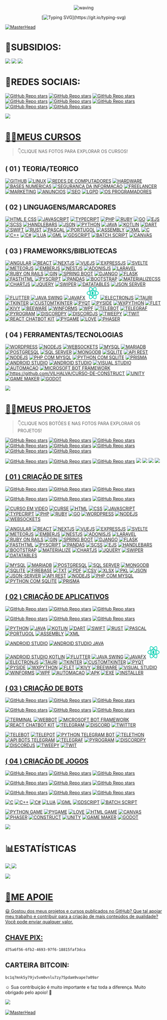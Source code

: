 <div align="center" >
 
![waving](https://capsule-render.vercel.app/api?type=waving&height=90&color=gradient)
 
[![Typing SVG](https://readme-typing-svg.herokuapp.com?font=Mouse+Memoirs&size=65&pause=500&color=0711FF&vCenter=true&width=600&height=70&lines=👋OLÁ+DEV!;😎EU+SOU+O+VILHALVA!;💻UM+BOM+PROGRAMADOR...;🌝FULL+STACK!)](https://git.io/typing-svg)
</div>

[![MasterHead](./MIDIAS/MIDIA_1.gif)](https://github.com/VILHALVA?tab=repositories&q=+topic:CURSO)

# 👶SUBSIDIOS:
<a href="https://vilhalva.github.io/STYLER/index.html"><img src="https://img.shields.io/badge/SITE%20STYLER-0000FF?style=for-the-badge&logo=google&logoColor=white"></a>
<a href="https://vilhalva.github.io/STYLER/03_HOME/FREELANCER/index.html"><img src="https://img.shields.io/badge/SOU%20FREELANCER-FF0000?style=for-the-badge&logo=google&logoColor=white"></a>
<a href="./SUBSIDIOS.md"><img src="https://img.shields.io/badge/MAIS%20SUBSIDIOS-800080?style=for-the-badge&logo=github&logoColor=white"></a>

# 🌚REDES SOCIAIS:
[![GitHub Repo stars](https://img.shields.io/badge/CANAL-TELEGRAM-03A9F4?logo=telegram)](https://t.me/VILHALVA100_OFICIAL) 
[![GitHub Repo stars](https://img.shields.io/badge/CANAL-WHATSAPP-03A9F4?logo=whatsapp)](https://whatsapp.com/channel/0029Vb5cdPqDp2QGG4EQxP1P)
[![GitHub Repo stars](https://img.shields.io/badge/PERFIL-GITHUB-03A9F4?logo=github)](https://github.com/VILHALVA)
[![GitHub Repo stars](https://img.shields.io/badge/PERFIL-FACEBOOK-03A9F4?logo=facebook)](https://facebook.com/VILHALVA100)
[![GitHub Repo stars](https://img.shields.io/badge/PERFIL-INSTAGRAM-03A9F4?logo=instagram)](https://www.instagram.com/vilhalva100)
[![GitHub Repo stars](https://img.shields.io/badge/PERFIL-LINKEDIN-03A9F4?logo=linkedin)](http://www.linkedin.com/in/vilhalva)
[![GitHub Repo stars](https://img.shields.io/badge/PERFIL-PATREON-03A9F4?logo=patreon)](https://www.patreon.com/c/VILHALVA)
[![GitHub Repo stars](https://img.shields.io/badge/CANAL-YOUTUBE-03A9F4?logo=youtube)](https://www.youtube.com/channel/UCmSPU_gp3NA7a8pb5Iwy3lQ)

![](https://i.imgur.com/waxVImv.png)

# [👨‍💻MEUS CURSOS](https://github.com/VILHALVA?tab=repositories&q=+topic:CURSO)
> 👇CLIQUE NAS FOTOS PARA EXPLORAR OS CURSOS!

## ( 01 ) TEORIA/TEORICO
<a href="https://github.com/VILHALVA/CURSO-DE-GIT-E-GITHUB"><img src="FOTOS/GITHUB.png" alt="GITHUB" width="40" height="40"/></a>
<a href="https://github.com/VILHALVA/CURSO-DE-LINUX"><img src="FOTOS/LINUX.png" alt="LINUX" width="40" height="40"/></a>
<a href="https://github.com/VILHALVA/CURSO-DE-REDES-DE-COMPUTADORES"><img src="FOTOS/REDES_DE_COMPUTADORES.png" alt="REDES DE COMPUTADORES" width="40" height="40"/></a>
<a href="https://github.com/VILHALVA/CURSO-DE-HARDWARE"><img src="FOTOS/HARDWARE.png" alt="HARDWARE" width="40" height="40"/></a>
<a href="https://github.com/VILHALVA/CURSO-DE-BASES-NUMERICAS"><img src="FOTOS/BASES_BINARIAS.png" alt="BASES NUMERICAS" width="40" height="40"/></a>
<a href="https://github.com/VILHALVA/CURSO-DE-SEGURANCA-DA-INFORMACAO"><img src="FOTOS/SEGURANCA_DA_INFORMACAO.png" alt="SEGURANÇA DA INFORMAÇÃO" width="40" height="40"/></a>
<a href="https://github.com/VILHALVA/CURSO-DE-FREELANCER"><img src="FOTOS/FREELANCER.png" alt="FREELANCER" width="40" height="40"/></a>
<a href="https://github.com/VILHALVA/CURSO-DE-MARKETING"><img src="FOTOS/MARKETING.png" alt="MARKETING" width="40" height="40"/></a>
<a href="https://github.com/VILHALVA/CURSO-DE-ANUNCIOS"><img src="FOTOS/ANUNCIOS.png" alt="ANUNCIOS" width="40" height="40"/></a>
<a href="https://github.com/VILHALVA/CURSO-DE-SEO"><img src="FOTOS/SEO.png" alt="SEO" width="40" height="40"/></a>
<a href="https://github.com/VILHALVA/CURSO-DE-LGPD"><img src="FOTOS/LGPD.png" alt="LGPD" width="40" height="40"/></a>
<a href="https://github.com/VILHALVA/OS-PROGRAMADORES"><img src="FOTOS/OS_PROGRAMADORES.png" alt="OS PROGRAMADORES" width="40" height="40"/></a>

## ( 02 ) LINGUAGENS/MARCADORES
<a href="https://github.com/VILHALVA/CURSO-DE-HTML-E-CSS"><img src="FOTOS/HTML.ico" alt="HTML E CSS" width="40" height="40"/></a> 
<a href="https://github.com/VILHALVA/CURSO-DE-JAVASCRIPT"><img src="FOTOS/JAVASCRIPT.png" alt="JAVASCRIPT" width="40" height="40"/></a>
<a href="https://github.com/VILHALVA/CURSO-DE-TYPESCRIPT"><img src="FOTOS/TYPESCRIPT.png" alt="TYPECRIPT" width="40" height="40"/></a>
<a href="https://github.com/VILHALVA/CURSO-DE-PHP"><img src="FOTOS/PHP.png" alt="PHP" width="50" height="50"/></a> 
<a href="https://github.com/VILHALVA/CURSO-DE-RUBY"><img src="FOTOS/RUBY.jpg" alt="RUBY" width="40" height="40"/></a>
<a href="https://github.com/VILHALVA/CURSO-DE-GOLANG"><img src="FOTOS/GO.png" alt="GO" width="40" height="40"/></a>
<a href="https://github.com/VILHALVA/CURSO-DE-EJS"><img src="FOTOS/EJS.png" alt="EJS" width="40" height="40"/></a>
<a href="https://github.com/VILHALVA/CURSO-DE-SCSS"><img src="FOTOS/SCSS.png" alt="SCSS" width="40" height="40"/></a> 
<a href="https://github.com/VILHALVA/CURSO-DE-HANDLEBARS"><img src="FOTOS/HANDLEBARS.png" alt="HANDLEBARS" width="40" height="40"/></a>
<a href="https://github.com/VILHALVA/CURSO-DE-JSON"><img src="FOTOS/JSON.png" alt="JSON" width="40" height="40"/></a>
<a href="https://github.com/VILHALVA/CURSO-DE-PYTHON"><img src="FOTOS/PYTHON.png" alt="PYTHON" width="40" height="40"/></a>
<a href="https://github.com/VILHALVA/CURSO-DE-JAVA"><img src="FOTOS/JAVA.png" alt="JAVA" width="40" height="40"/></a> 
<a href="https://github.com/VILHALVA/CURSO-DE-KOTLIN"><img src="FOTOS/KOTLIN.png" alt="KOTLIN" width="40" height="40"/></a>
<a href="https://github.com/VILHALVA/CURSO-DE-DART"><img src="FOTOS/DART.png" alt="DART" width="40" height="40"/></a>
<a href="https://github.com/VILHALVA/CURSO-DE-SWIFT"><img src="FOTOS/SWIFT.png" alt="SWIFT" width="40" height="40"/></a>
<a href="https://github.com/VILHALVA/CURSO-DE-RUST"><img src="FOTOS/RUST.png" alt="RUST" width="40" height="40"/></a>
<a href="https://github.com/VILHALVA/CURSO-DE-PASCAL"><img src="FOTOS/PASCAL.png" alt="PASCAL" width="40" height="40"/></a>
<a href="https://github.com/VILHALVA/CURSO-DE-PORTUGOL"><img src="FOTOS/PORTUGOL.png" alt="PORTUGOL" width="40" height="40"/></a>
<a href="https://github.com/VILHALVA/CURSO-DE-ASSEMBLY"><img src="FOTOS/ASSEMBLY.png" alt="ASSEMBLY" width="40" height="40"/></a>
<a href="https://github.com/VILHALVA/CURSO-DE-XML"><img src="FOTOS/XML.png" alt="XML" width="40" height="40"/></a> 
<a href="https://github.com/VILHALVA/CURSO-DE-C"><img src="FOTOS/C.png" alt="C" width="40" height="40"/></a>
<a href="https://github.com/VILHALVA/CURSO-DE-C-PLUS-PLUS"><img src="FOTOS/C_PLUS_PLUS.png" alt="C++" width="40" height="40"/></a>
<a href="https://github.com/VILHALVA/CURSO-DE-C-SHARP"><img src="FOTOS/C_SHARP.png" alt="C#" width="40" height="40"/></a>
<a href="https://github.com/VILHALVA/CURSO-DE-LUA"><img src="FOTOS/LUA.png" alt="LUA" width="40" height="40"/></a>
<a href="https://github.com/VILHALVA/CURSO-DE-GML"><img src="FOTOS/GML.png" alt="GML" width="40" height="40"/></a>
<a href="https://github.com/VILHALVA/CURSO-DE-GDSCRIPT"><img src="FOTOS/GDSCRIPT.png" alt="GDSCRIPT" width="40" height="40"/></a>
<a href="https://github.com/VILHALVA/CURSO-DE-BATCH-SCRIPT"><img src="FOTOS/BATCH_SCRIPT.png" alt="BATCH SCRIPT" width="40" height="40"/></a>
<a href="https://github.com/VILHALVA/CURSO-DE-CANVAS"><img src="FOTOS/CANVAS.png" alt="CANVAS" width="38" height="38"/></a>

## ( 03 ) FRAMEWORKS/BIBLIOTECAS
<a href="https://github.com/VILHALVA/CURSO-DE-ANGULAR"><img src="FOTOS/ANGULAR.png" alt="ANGULAR" width="40" height="40"/></a>
<a href="https://github.com/VILHALVA/CURSO-DE-REACT"><img src="FOTOS/REACT.png" alt="REACT" width="40" height="40"/></a>
<a href="https://github.com/VILHALVA/CURSO-DE-NEXTJS"><img src="FOTOS/NEXTJS.png" alt="NEXTJS" width="40" height="40"/></a>
<a href="https://github.com/VILHALVA/CURSO-DE-VUEJS"><img src="FOTOS/VUEJS.png" alt="VUEJS" width="40" height="40"/></a>
<a href="https://github.com/VILHALVA/CURSO-DE-EXPRESSJS"><img src="FOTOS/EXPRESSJS.png" alt="EXPRESSJS" width="40" height="40"/></a>
<a href="https://github.com/VILHALVA/CURSO-DE-SVELTE"><img src="FOTOS/SVELTE.png" alt="SVELTE" width="40" height="40"/></a>
<a href="https://github.com/VILHALVA/CURSO-DE-METEORJS"><img src="FOTOS/METEORJS.png" alt="METEORJS" width="40" height="40"/></a>
<a href="https://github.com/VILHALVA/CURSO-DE-EMBERJS"><img src="FOTOS/EMBERJS.png" alt="EMBERJS" width="40" height="40"/></a>
<a href="https://github.com/VILHALVA/CURSO-DE-NESTJS"><img src="FOTOS/NESTJS.png" alt="NESTJS" width="40" height="40"/></a>
<a href="https://github.com/VILHALVA/CURSO-DE-ADONISJS"><img src="FOTOS/ADONISJS.png" alt="ADONISJS" width="40" height="40"/></a>
<a href="https://github.com/VILHALVA/CURSO-DE-LARAVEL"><img src="FOTOS/LARAVEL.png" alt="LARAVEL" width="40" height="40"/></a>
<a href="https://github.com/VILHALVA/CURSO-DE-RUBY-ON-RAILS"><img src="FOTOS/RUBY_ON_RAILS.png" alt="RUBY ON RAILS" width="40" height="40"/></a>
<a href="https://github.com/VILHALVA/CURSO-DE-GIN"><img src="FOTOS/GIN.png" alt="GIN" width="40" height="40"/></a>
<a href="https://github.com/VILHALVA/CURSO-DE-SPRING-BOOT"><img src="FOTOS/SPRING_BOOT.png" alt="SPRING BOOT" width="40" height="40"/></a>
<a href="https://github.com/VILHALVA/CURSO-DE-DJANGO"><img src="FOTOS/DJANGO.png" alt="DJANGO" width="40" height="40"/></a>
<a href="https://github.com/VILHALVA/CURSO-DE-FLASK"><img src="FOTOS/FLASK.png" alt="FLASK" width="40" height="40"/></a>
<a href="https://github.com/VILHALVA/CURSO-DE-FASTHTML"><img src="FOTOS/FASTHTML.png" alt="FASTHTML" width="40" height="40"/></a>
<a href="https://github.com/VILHALVA/CURSO-DE-PYSCRIPT"><img src="FOTOS/PYSCRIPT.png" alt="PYSCRIPT" width="40" height="40"/></a>
<a href="https://github.com/VILHALVA/CURSO-DE-PANDAS"><img src="FOTOS/PANDAS.png" alt="PANDAS" width="40" height="40"/></a>
<a href="https://github.com/VILHALVA/CURSO-DE-BOOTSTRAP"><img src="FOTOS/BOOTSTRAP.png" alt="BOOTSTRAP" width="40" height="40"/></a>
<a href="https://github.com/VILHALVA/CURSO-DE-MATERIALIZECSS"><img src="FOTOS/MATERIALIZECSS.png" alt="MATERIALIZECSS" width="40" height="40"/></a>
<a href="https://github.com/VILHALVA/CURSO-DE-CHARTJS"><img src="FOTOS/CHARTJS.png" alt="CHARTJS" width="40" height="40"/></a>
<a href="https://github.com/VILHALVA/CURSO-DE-JQUERY"><img src="FOTOS/JQUERY.png" alt="JQUERY" width="40" height="40"/></a>
<a href="https://github.com/VILHALVA/CURSO-DE-SWIPER"><img src="FOTOS/SWIPER.png" alt="SWIPER" width="40" height="40"/></a>
<a href="https://github.com/VILHALVA/CURSO-DE-DATATABLES"><img src="FOTOS/DATATABLES.png" alt="DATATABLES" width="40" height="40"/></a>
<a href="https://github.com/VILHALVA/CURSO-DE-JSON-SERVER"><img src="FOTOS/JSON_SERVER.png" alt="JSON SERVER" width="40" height="40"/></a>
<a href="https://github.com/VILHALVA/CURSO-DE-FLUTTER"><img src="FOTOS/FLUTTER.png" alt="FLUTTER" width="40" height="40"/></a>
<a href="https://github.com/VILHALVA/CURSO-DE-JAVA-SWING"><img src="FOTOS/JAVA_SWING.png" alt="JAVA SWING" width="40" height="40"/></a>
<a href="https://github.com/VILHALVA/CURSO-DE-JAVAFX"><img src="FOTOS/JAVAFX.png" alt="JAVAFX" width="40" height="40"/></a>
<a href="https://github.com/VILHALVA/CURSO-DE-REACT-NATIVE"><img src="FOTOS/REACT_NATIVE.png" alt="REACT NATIVE" width="40" height="40"/></a>
<a href="https://github.com/VILHALVA/CURSO-DE-ELECTRONJS"><img src="FOTOS/ELECTRONJS.png" alt="ELECTRONJS" width="40" height="40"/></a>
<a href="https://github.com/VILHALVA/CURSO-DE-TAURI"><img src="FOTOS/TAURI.png" alt="TAURI" width="40" height="40"/></a>
<a href="https://github.com/VILHALVA/CURSO-DE-TKINTER"><img src="FOTOS/TKINTER.png" alt="TKINTER" width="40" height="40"/></a>
<a href="https://github.com/VILHALVA/CURSO-DE-CUSTOMTKINTER"><img src="FOTOS/CUSTOMTKINTER.png" alt="CUSTOMTKINTER" width="40" height="40"/></a>
<a href="https://github.com/VILHALVA/CURSO-DE-PYQT"><img src="FOTOS/PYQT.png" alt="PYQT" width="40" height="40"/></a>
<a href="https://github.com/VILHALVA/CURSO-DE-PYSIDE"><img src="FOTOS/PYSIDE.png" alt="PYSIDE" width="40" height="38"/></a>
<a href="https://github.com/VILHALVA/CURSO-DE-WXPYTHON"><img src="FOTOS/WXPYTHON.png" alt="WXPYTHON" width="40" height="40"/></a>
<a href="https://github.com/VILHALVA/CURSO-DE-FLET"><img src="FOTOS/FLET.png" alt="FLET" width="40" height="40"/></a>
<a href="https://github.com/VILHALVA/CURSO-DE-KIVY"><img src="FOTOS/KIVY.png" alt="KIVY" width="40" height="40"/></a>
<a href="https://github.com/VILHALVA/CURSO-DE-BEEWARE"><img src="FOTOS/BEEWARE.png" alt="BEEWARE" width="40" height="40"/></a>
<a href="https://github.com/VILHALVA/CURSO-DE-WINFORMS"><img src="FOTOS/WINFORMS.png" alt="WINFORMS" width="40" height="40"/></a>
<a href="https://github.com/VILHALVA/CURSO-DE-WPF"><img src="FOTOS/WPF.png" alt="WPF" width="40" height="40"/></a>
<a href="https://github.com/VILHALVA/CURSO-DE-TELEBOT"><img src="FOTOS/TELEBOT.png" alt="TELEBOT" width="40" height="40"/></a>
<a href="https://github.com/VILHALVA/CURSO-DE-TELEGRAF"><img src="FOTOS/TELEGRAF.png" alt="TELEGRAF" width="40" height="40"/></a>
<a href="https://github.com/VILHALVA/CURSO-DE-PYROGRAM"><img src="FOTOS/PYROGRAM.png" alt="PYROGRAM" width="40" height="40"/></a>
<a href="https://github.com/VILHALVA/CURSO-DE-DISCORDPY"><img src="FOTOS/DISCORDPY.png" alt="DISCORDPY" width="40" height="40"/></a>
<a href="https://github.com/VILHALVA/CURSO-DE-DISCORDJS"><img src="FOTOS/DISCORDJS.png" alt="DISCORDJS" width="40" height="40"/></a>
<a href="https://github.com/VILHALVA/CURSO-DE-TWEEPY"><img src="FOTOS/TWEEPY.png" alt="TWEEPY" width="40" height="40"/></a>
<a href="https://github.com/VILHALVA/CURSO-DE-TWIT"><img src="FOTOS/TWIT.png" alt="TWIT" width="40" height="40"/></a>
<a href="https://github.com/VILHALVA/CURSO-DE-REACT-CHATBOT-KIT"><img src="FOTOS/REACT_CHATBOT_KIT.png" alt="REACT CHATBOT KIT" width="40" height="40"/></a>
<a href="https://github.com/VILHALVA/CURSO-DE-PYGAME"><img src="FOTOS/PYGAME.png" alt="PYGAME" width="40" height="40"/></a>
<a href="https://github.com/VILHALVA/CURSO-DE-LOVE"><img src="FOTOS/LOVE.png" alt="LOVE" width="40" height="40"/></a>
<a href="https://github.com/VILHALVA/CURSO-DE-PHASER"><img src="FOTOS/PHASER.png" alt="PHASER" width="40" height="40"/></a>

## ( 04 ) FERRAMENTAS/TECNOLOGIAS
<a href="https://github.com/VILHALVA/CURSO-DE-WORDPRESS"><img src="FOTOS/WORDPRESS.png" alt="WORDPRESS" width="40" height="40"/></a>
<a href="https://github.com/VILHALVA/CURSO-DE-NODEJS"><img src="FOTOS/NODEJS.png" alt="NODEJS" width="40" height="40"/></a>
<a href="https://github.com/VILHALVA/CURSO-DE-WEBSOCKETS"><img src="FOTOS/WEBSOCKETS.png" alt="WEBSOCKETS" width="40" height="40"/></a>
<a href="https://github.com/VILHALVA/CURSO-DE-MYSQL"><img src="FOTOS/MYSQL.png" alt="MYSQL" width="40" height="40"/></a> 
<a href="https://github.com/VILHALVA/CURSO-DE-MARIADB"><img src="FOTOS/MARIADB.png" alt="MARIADB" width="40" height="40"/></a>
<a href="https://github.com/VILHALVA/CURSO-DE-POSTGRESQL"><img src="FOTOS/POSTGRESQL.png" alt="POSTGRESQL" width="40" height="40"/></a>
<a href="https://github.com/VILHALVA/CURSO-DE-SQL-SERVER"><img src="FOTOS/SQL_SERVER.png" alt="SQL SERVER" width="40" height="40"/></a>
<a href="https://github.com/VILHALVA/CURSO-DE-MONGODB"><img src="FOTOS/MONGODB.png" alt="MONGODB" width="40" height="40"/></a>
<a href="https://github.com/VILHALVA/CURSO-DE-SQLITE"><img src="FOTOS/SQLITE.png" alt="SQLITE" width="40" height="40"/></a>
<a href="https://github.com/VILHALVA/CURSO-DE-API-REST"><img src="FOTOS/API_REST.png" alt="API REST" width="40" height="40"/></a>
<a href="https://github.com/VILHALVA/CURSO-DE-NODEJS-COM-MYSQL"><img src="FOTOS/NODEJS_COM_MYSQL.png" alt="NODEJS" width="40" height="40"/></a>
<a href="https://github.com/VILHALVA/CURSO-DE-PHP-COM-MYSQL"><img src="FOTOS/PHP_COM_MYSQL.png" alt="PHP COM MYSQL" width="50" height="50"/></a> 
<a href="https://github.com/VILHALVA/CURSO-DE-PYTHON-COM-SQLITE"><img src="FOTOS/PYTHON_COM_SQLITE.png" alt="PYTHON COM SQLITE" width="40" height="40"/></a>
<a href="https://github.com/VILHALVA/CURSO-DE-PRISMA"><img src="FOTOS/PRISMA.png" alt="PRISMA" width="40" height="40"/></a>
<a href="https://github.com/VILHALVA/CURSO-DE-ANDROID-STUDIO-EM-JAVA"><img src="FOTOS/ANDROID_STUDIO_JAVA.png" alt="ANDROID STUDIO" width="40" height="40"/></a>
<a href="https://github.com/VILHALVA/CURSO-DE-ANDROID-STUDIO-EM-KOTLIN"><img src="FOTOS/ANDROID_STUDIO_KOTLIN.png" alt="ANDROID STUDIO" width="40" height="40"/></a>
<a href="https://github.com/VILHALVA/CURSO-DE-VISUAL-STUDIO"><img src="FOTOS/VISUAL_STUDIO.png" alt="VISUAL STUDIO" width="40" height="40"/></a>
<a href="https://github.com/VILHALVA/CURSO-DE-AUTOMACAO"><img src="FOTOS/AUTOMACAO.png" alt="AUTOMACAO" width="40" height="40"/></a>
<a href="https://github.com/VILHALVA/CURSO-DE-MICROSOFT-BOT-FRAMEWORK"><img src="FOTOS/MICROSOFT_BOT_FRAMEWORK.png" alt="MICROSOFT BOT FRAMEWORK" width="40" height="40"/></a>
<a href="https://github.com/VILHALVA/CURSO-DE-CONSTRUCT"><img src="FOTOS/CONSTRUCT.png" alt="https://github.com/VILHALVA/CURSO-DE-CONSTRUCT" width="40" height="40"/></a>
<a href="https://github.com/VILHALVA/CURSO-DE-UNITY"><img src="FOTOS/UNITY.png" alt="UNITY" width="40" height="40"/></a>
<a href="https://github.com/VILHALVA/CURSO-DE-GAME-MAKER"><img src="FOTOS/GAME_MAKER.png" alt="GAME MAKER" width="40" height="40"/></a> 
<a href="https://github.com/VILHALVA/CURSO-DE-GODOT"><img src="FOTOS/GODOT.png" alt="GODOT" width="40" height="40"/></a>

![](https://i.imgur.com/waxVImv.png)

# [👨‍💻MEUS PROJETOS](https://github.com/VILHALVA?tab=repositories&q=+topic:PROJETO)
> 👇CLIQUE NOS BOTÕES E NAS FOTOS PARA EXPLORAR OS PROJETOS!

[![GitHub Repo stars](https://img.shields.io/badge/DATABASE-6f42c1?style=for-the-badge&logoColor=white)](https://github.com/VILHALVA?tab=repositories&q=+topic:DATABASE)
[![GitHub Repo stars](https://img.shields.io/badge/CRUD-6610f2?style=for-the-badge&logoColor=white)](https://github.com/VILHALVA?tab=repositories&q=+topic:CRUD)
[![GitHub Repo stars](https://img.shields.io/badge/CLOUD-0d6efd?style=for-the-badge&logoColor=white)](https://github.com/VILHALVA?tab=repositories&q=+topic:CLOUD)
[![GitHub Repo stars](https://img.shields.io/badge/API-fd7e14?style=for-the-badge&logoColor=white)](https://github.com/VILHALVA?tab=repositories&q=+topic:API)
[![GitHub Repo stars](https://img.shields.io/badge/FRAMEWORK-dc3545?style=for-the-badge&logoColor=white
)](https://github.com/VILHALVA?tab=repositories&q=+topic:FRAMEWORK)
[![GitHub Repo stars](https://img.shields.io/badge/CDN-d63384?style=for-the-badge&logoColor=white)](https://github.com/VILHALVA?tab=repositories&q=+topic:CDN)
[![GitHub Repo stars](https://img.shields.io/badge/BUSCADOR-ffc107?style=for-the-badge&logoColor=white)](https://github.com/VILHALVA?tab=repositories&q=+topic:SEARCH)
[![GitHub Repo stars](https://img.shields.io/badge/LOGIN-198754?style=for-the-badge&logoColor=white)](https://github.com/VILHALVA?tab=repositories&q=+topic:LOGIN)

[![GitHub Repo stars](https://img.shields.io/badge/MULTIMIDIA-1C646D?style=for-the-badge&logoColor=white)](https://github.com/VILHALVA?tab=repositories&q=+topic:MULTIMIDIA)
[![GitHub Repo stars](https://img.shields.io/badge/MATEMATICA-ff1744?style=for-the-badge&logoColor=white)](https://github.com/VILHALVA?tab=repositories&q=+topic:MATEMATICA)
[![GitHub Repo stars](https://img.shields.io/badge/SCIENCE-6610f5?style=for-the-badge&logoColor=white)](https://github.com/VILHALVA?tab=repositories&q=+topic:SCIENCE)
<a href="https://github.com/VILHALVA?tab=repositories&q=+topic:UPDATE"><img src="https://img.shields.io/badge/UPDATES-d81b60?style=for-the-badge&logoColor=white"></a>
<a href="https://github.com/VILHALVA?tab=repositories&q=+topic:MINI-CURSO"><img src="https://img.shields.io/badge/MINI%20CURSOS-9c27b0?style=for-the-badge&logoColor=white"></a>
<a href="https://github.com/VILHALVA?tab=repositories&q=+topic:PAGES"><img src="https://img.shields.io/badge/PAGES-0d47a1?style=for-the-badge&logoColor=white"></a>
<a href="https://github.com/VILHALVA?tab=repositories&q=+topic:FORK"><img src="https://img.shields.io/badge/FORKS-00695c?style=for-the-badge&logoColor=white"></a>

## [( 01 ) CRIAÇÃO DE SITES](https://github.com/VILHALVA?tab=repositories&q=+topic:SITE)
[![GitHub Repo stars](https://img.shields.io/badge/NODEJS-FF0000)](https://github.com/VILHALVA?tab=repositories&q=topic:SITE+topic:NODEJS)
[![GitHub Repo stars](https://img.shields.io/badge/JAVASCRIPT-FF0000)](https://github.com/VILHALVA?tab=repositories&q=topic:SITE+topic:JAVASCRIPT)
[![GitHub Repo stars](https://img.shields.io/badge/HTML-FF0000)](https://github.com/VILHALVA?tab=repositories&q=topic:SITE+topic:HTML)

[![GitHub Repo stars](https://img.shields.io/badge/FRONTEND-FF0000)](https://github.com/VILHALVA?tab=repositories&q=topic:SITE+topic:INTERFACE)
[![GitHub Repo stars](https://img.shields.io/badge/BACKEND-FF0000)](https://github.com/VILHALVA?tab=repositories&q=topic:SITE+topic:DATABASE)
[![GitHub Repo stars](https://img.shields.io/badge/APLICAÇÃO-FF0000)](https://github.com/VILHALVA?tab=repositories&q=topic:SITE+topic:APLICATION)

<a href="https://github.com/VILHALVA?tab=repositories&q=+topic:CURSO-EM-VIDEO"> <img src="FOTOS/CURSO_EM_VIDEO.png" alt="CURSO EM VIDEO" width="40" height="40"/></a> 
<a href="https://github.com/VILHALVA?tab=repositories&q=+topic:CURSE"> <img src="FOTOS/CURSE.png" alt="CURSE" width="40" height="40"/></a> 
<a href="https://github.com/VILHALVA?tab=repositories&q=+topic:HTML"> <img src="FOTOS/HTML.ico" alt="HTML" width="42" height="42"/></a> 
<a href="https://github.com/VILHALVA?tab=repositories&q=+topic:CSS"><img src="FOTOS/CSS.png" alt="CSS" width="38" height="38"/></a> 
<a href="https://github.com/VILHALVA?tab=repositories&q=+topic:JAVASCRIPT"> <img src="FOTOS/JAVASCRIPT.png" alt="JAVASCRIPT" width="40" height="40"/></a>
<a href="https://github.com/VILHALVA?tab=repositories&q=+topic:TYPESCRIPT"> <img src="FOTOS/TYPESCRIPT.png" alt="TYPECRIPT" width="40" height="40"/></a>
<a href="https://github.com/VILHALVA?tab=repositories&q=+topic:PHP"><img src="FOTOS/PHP.png" alt="PHP" width="50" height="50"/></a> 
<a href="https://github.com/VILHALVA?tab=repositories&q=+topic:RUBY"><img src="FOTOS/RUBY.jpg" alt="RUBY" width="40" height="40"/></a>
<a href="https://github.com/VILHALVA?tab=repositories&q=+topic:GOLANG"><img src="FOTOS/GO.png" alt="GO" width="40" height="40"/></a>
<a href="https://github.com/VILHALVA?tab=repositories&q=+topic:WORDPRESS"><img src="FOTOS/WORDPRESS.png" alt="WORDPRESS" width="40" height="40"/></a>
<a href="https://github.com/VILHALVA?tab=repositories&q=+topic:NODEJS"><img src="FOTOS/NODEJS.png" alt="NODEJS" width="40" height="40"/></a> 
<a href="https://github.com/VILHALVA?tab=repositories&q=+topic:WEBSOCKETS"><img src="FOTOS/WEBSOCKETS.png" alt="WEBSOCKETS" width="40" height="40"/></a> 

<a href="https://github.com/VILHALVA?tab=repositories&q=+topic:ANGULAR"><img src="FOTOS/ANGULAR.png" alt="ANGULAR" width="40" height="40"/></a>
<a href="https://github.com/VILHALVA?tab=repositories&q=+topic:REACT"><img src="FOTOS/REACT.png" alt="REACT" width="40" height="40"/></a>
<a href="https://github.com/VILHALVA?tab=repositories&q=+topic:NEXTJS"><img src="FOTOS/NEXTJS.png" alt="NEXTJS" width="40" height="40"/></a>
<a href="https://github.com/VILHALVA?tab=repositories&q=+topic:VUEJS"><img src="FOTOS/VUEJS.png" alt="VUEJS" width="40" height="40"/></a>
<a href="https://github.com/VILHALVA?tab=repositories&q=+topic:EXPRESSJS"><img src="FOTOS/EXPRESSJS.png" alt="EXPRESSJS" width="40" height="40"/></a>
<a href="https://github.com/VILHALVA?tab=repositories&q=+topic:SVELTE"><img src="FOTOS/SVELTE.png" alt="SVELTE" width="40" height="40"/></a>
<a href="https://github.com/VILHALVA?tab=repositories&q=+topic:METEORJS"><img src="FOTOS/METEORJS.png" alt="METEORJS" width="40" height="40"/></a>
<a href="https://github.com/VILHALVA?tab=repositories&q=+topic:EMBERJS"><img src="FOTOS/EMBERJS.png" alt="EMBERJS" width="40" height="40"/></a>
<a href="https://github.com/VILHALVA?tab=repositories&q=+topic:NESTJS"><img src="FOTOS/NESTJS.png" alt="NESTJS" width="40" height="40"/></a>
<a href="https://github.com/VILHALVA?tab=repositories&q=+topic:ADONISJS"><img src="FOTOS/ADONISJS.png" alt="ADONISJS" width="40" height="40"/></a>
<a href="https://github.com/VILHALVA?tab=repositories&q=+topic:LARAVEL"><img src="FOTOS/LARAVEL.png" alt="LARAVEL" width="40" height="40"/></a>
<a href="https://github.com/VILHALVA?tab=repositories&q=+topic:RUBY-ON-RAILS"><img src="FOTOS/RUBY_ON_RAILS.png" alt="RUBY ON RAILS" width="40" height="40"/></a>
<a href="https://github.com/VILHALVA?tab=repositories&q=+topic:GIN"><img src="FOTOS/GIN.png" alt="GIN" width="40" height="40"/></a>
<a href="https://github.com/VILHALVA?tab=repositories&q=+topic:SPRING-BOOT"><img src="FOTOS/SPRING_BOOT.png" alt="SPRING BOOT" width="40" height="40"/></a>
<a href="https://github.com/VILHALVA?tab=repositories&q=+topic:DJANGO"><img src="FOTOS/DJANGO.png" alt="DJANGO" width="40" height="40"/></a>
<a href="https://github.com/VILHALVA?tab=repositories&q=+topic:FLASK"><img src="FOTOS/FLASK.png" alt="FLASK" width="40" height="40"/></a>
<a href="https://github.com/VILHALVA?tab=repositories&q=+topic:FASTHTML"><img src="FOTOS/FASTHTML.png" alt="FASTHTML" width="40" height="40"/></a>
<a href="https://github.com/VILHALVA?tab=repositories&q=+topic:PYSCRIPT"><img src="FOTOS/PYSCRIPT.png" alt="PYSCRIPT" width="40" height="40"/></a>
<a href="https://github.com/VILHALVA?tab=repositories&q=+topic:PANDAS"><img src="FOTOS/PANDAS.png" alt="PANDAS" width="40" height="40"/></a>
<a href="https://github.com/VILHALVA?tab=repositories&q=+topic:SCSS"><img src="FOTOS/SCSS.png" alt="SCSS" width="40" height="40"/></a> 
<a href="https://github.com/VILHALVA?tab=repositories&q=+topic:EJS"> <img src="FOTOS/EJS.png" alt="EJS" width="40" height="40"/></a>
<a href="https://github.com/VILHALVA?tab=repositories&q=+topic:HANDLEBARS"><img src="FOTOS/HANDLEBARS.png" alt="HANDLEBARS" width="40" height="40"/></a> 
<a href="https://github.com/VILHALVA?tab=repositories&q=+topic:BOOTSTRAP"><img src="FOTOS/BOOTSTRAP.png" alt="BOOTSTRAP" width="40" height="40"/></a>
<a href="https://github.com/VILHALVA?tab=repositories&q=+topic:MATERIALIZECSS"><img src="FOTOS/MATERIALIZECSS.png" alt="MATERIALIZE" width="40" height="40"/></a>
<a href="https://github.com/VILHALVA?tab=repositories&q=+topic:CHARTJS"><img src="FOTOS/CHARTJS.png" alt="CHARTJS" width="40" height="40"/></a>
<a href="https://github.com/VILHALVA?tab=repositories&q=+topic:JQUERY"><img src="FOTOS/JQUERY.png" alt="JQUERY" width="40" height="40"/></a>
<a href="https://github.com/VILHALVA?tab=repositories&q=+topic:SWIPER"><img src="FOTOS/SWIPER.png" alt="SWIPER" width="40" height="40"/></a>
<a href="https://github.com/VILHALVA?tab=repositories&q=+topic:DATATABLES"><img src="FOTOS/DATATABLES.png" alt="DATATABLES" width="40" height="40"/></a>

<a href="https://github.com/VILHALVA?tab=repositories&q=+topic:MYSQL"><img src="FOTOS/MYSQL.png" alt="MYSQL" width="40" height="40"/></a>
<a href="https://github.com/VILHALVA?tab=repositories&q=+topic:MARIADB"><img src="FOTOS/MARIADB.png" alt="MARIADB" width="40" height="40"/></a>
<a href="https://github.com/VILHALVA?tab=repositories&q=+topic:POSTGRESQL"><img src="FOTOS/POSTGRESQL.png" alt="POSTGRESQL" width="40" height="40"/></a>
<a href="https://github.com/VILHALVA?tab=repositories&q=+topic:SQL-SERVER"><img src="FOTOS/SQL_SERVER.png" alt="SQL SERVER" width="40" height="40"/></a>
<a href="https://github.com/VILHALVA?tab=repositories&q=+topic:MONGODB"><img src="FOTOS/MONGODB.png" alt="MONGODB" width="40" height="40"/></a>
<a href="https://github.com/VILHALVA?tab=repositories&q=+topic:SQLITE"><img src="FOTOS/SQLITE.png" alt="SQLITE" width="40" height="40"/></a>
<a href="https://github.com/VILHALVA?tab=repositories&q=+topic:FIREBASE"><img src="FOTOS/FIREBASE.png" alt="FIREBASE" width="40" height="40"/></a>
<a href="https://github.com/VILHALVA?tab=repositories&q=+topic:TXT"><img src="FOTOS/TXT.png" alt="TXT" width="40" height="40"/></a>
<a href="https://github.com/VILHALVA?tab=repositories&q=+topic:PDF"><img src="FOTOS/PDF.png" alt="PDF" width="40" height="40"/></a>
<a href="https://github.com/VILHALVA?tab=repositories&q=+topic:CSV"><img src="FOTOS/CSV.png" alt="CSV" width="40" height="40"/></a>
<a href="https://github.com/VILHALVA?tab=repositories&q=+topic:XLSX"><img src="FOTOS/XLSX.png" alt="XLSX" width="40" height="40"/></a>
<a href="https://github.com/VILHALVA?tab=repositories&q=+topic:PKL"><img src="FOTOS/PKL.png" alt="PKL" width="40" height="40"/></a>
<a href="https://github.com/VILHALVA?tab=repositories&q=+topic:JSON"><img src="FOTOS/JSON.png" alt="JSON" width="40" height="40"/></a>
<a href="https://github.com/VILHALVA?tab=repositories&q=+topic:JSON-SERVER"><img src="FOTOS/JSON_SERVER.png" alt="JSON-SERVER" width="40" height="40"/></a>
<a href="https://github.com/VILHALVA?tab=repositories&q=+topic:API-REST"><img src="FOTOS/API_REST.png" alt="API REST" width="40" height="40"/></a>
<a href="https://github.com/VILHALVA?tab=repositories&q=topic:NODEJS+topic:MYSQL"><img src="FOTOS/NODEJS_COM_MYSQL.png" alt="NODEJS" width="40" height="40"/></a>
<a href="https://github.com/VILHALVA?tab=repositories&q=topic:PHP+topic:MYSQL"><img src="FOTOS/PHP_COM_MYSQL.png" alt="PHP COM MYSQL" width="50" height="50"/></a> 
<a href="https://github.com/VILHALVA?tab=repositories&q=topic:PYTHON+topic:SQLITE"><img src="FOTOS/PYTHON_COM_SQLITE.png" alt="PYTHON COM SQLITE" width="40" height="40"/></a>
<a href="https://github.com/VILHALVA?tab=repositories&q=+topic:PRISMA"><img src="FOTOS/PRISMA.png" alt="PRISMA" width="40" height="40"/></a>

## [( 02 ) CRIAÇÃO DE APLICATIVOS](https://github.com/VILHALVA?tab=repositories&q=+topic:APLICATIVO)
[![GitHub Repo stars](https://img.shields.io/badge/CODIGO-006400)](https://github.com/VILHALVA?tab=repositories&q=topic:APLICATIVO+topic:CODIGO)
[![GitHub Repo stars](https://img.shields.io/badge/ANDROID-006400)](https://github.com/VILHALVA?tab=repositories&q=topic:APLICATIVO+topic:ANDROID)
[![GitHub Repo stars](https://img.shields.io/badge/WINDOWS-006400)](https://github.com/VILHALVA?tab=repositories&q=topic:APLICATIVO+topic:WINDOWS)

[![GitHub Repo stars](https://img.shields.io/badge/INTERFACE-006400)](https://github.com/VILHALVA?tab=repositories&q=topic:APLICATIVO+topic:INTERFACE)
[![GitHub Repo stars](https://img.shields.io/badge/ENGINE-006400)](https://github.com/VILHALVA?tab=repositories&q=topic:APLICATIVO+topic:ENGINE)
[![GitHub Repo stars](https://img.shields.io/badge/HTML-006400)](https://github.com/VILHALVA?tab=repositories&q=topic:APLICATIVO+topic:HTML)

<a href="https://github.com/VILHALVA?tab=repositories&q=topic:PYTHON"><img src="FOTOS/PYTHON.png" alt="PYTHON" width="40" height="40"/></a>
<a href="https://github.com/VILHALVA?tab=repositories&q=+topic:JAVA"><img src="FOTOS/JAVA.png" alt="JAVA" width="40" height="40"/></a>
<a href="https://github.com/VILHALVA?tab=repositories&q=+topic:KOTLIN"><img src="FOTOS/KOTLIN.png" alt="KOTLIN" width="40" height="40"/></a>
<a href="https://github.com/VILHALVA?tab=repositories&q=+topic:DART"><img src="FOTOS/DART.png" alt="DART" width="40" height="40"/></a>
<a href="https://github.com/VILHALVA?tab=repositories&q=+topic:SWIFT"><img src="FOTOS/SWIFT.png" alt="SWIFT" width="40" height="40"/></a>
<a href="https://github.com/VILHALVA?tab=repositories&q=+topic:RUST"><img src="FOTOS/RUST.png" alt="RUST" width="40" height="40"/></a>
<a href="https://github.com/VILHALVA?tab=repositories&q=+topic:PASCAL"><img src="FOTOS/PASCAL.png" alt="PASCAL" width="40" height="40"/></a>
<a href="https://github.com/VILHALVA?tab=repositories&q=+topic:PORTUGOL"><img src="FOTOS/PORTUGOL.png" alt="PORTUGOL" width="40" height="40"/></a>
<a href="https://github.com/VILHALVA?tab=repositories&q=+topic:ASSEMBLY"><img src="FOTOS/ASSEMBLY.png" alt="ASSEMBLY" width="40" height="40"/></a>
<a href="https://github.com/VILHALVA?tab=repositories&q=+topic:XML"><img src="FOTOS/XML.png" alt="XML" width="40" height="40"/></a>

<a href="https://github.com/VILHALVA?tab=repositories&q=topic:ANDROID-STUDIO"><img src="FOTOS/ANDROID_STUDIO.png" alt="ANDROID STUDIO" width="40" height="40"/></a>
<a href="https://github.com/VILHALVA?tab=repositories&q=topic:ANDROID-STUDIO+topic:JAVA"><img src="FOTOS/ANDROID_STUDIO_JAVA.png" alt="ANDROID STUDIO JAVA" width="40" height="40"/></a>
<a href="https://github.com/VILHALVA?tab=repositories&q=topic:ANDROID-STUDIO+topic:KOTLIN"><img src="FOTOS/ANDROID_STUDIO_KOTLIN.png" alt="ANDROID STUDIO KOTLIN" width="40" height="40"/></a>
<a href="https://github.com/VILHALVA?tab=repositories&q=topic:FLUTTER"><img src="FOTOS/FLUTTER.png" alt="FLUTTER" width="40" height="40"/></a>
<a href="https://github.com/VILHALVA?tab=repositories&q=topic:JAVA-SWING"><img src="FOTOS/JAVA_SWING.png" alt="JAVA SWING" width="40" height="40"/></a>
<a href="https://github.com/VILHALVA?tab=repositories&q=topic:JAVAFX"><img src="FOTOS/JAVAFX.png" alt="JAVAFX" width="40" height="40"/></a>
<a href="https://github.com/VILHALVA?tab=repositories&q=topic:REACT-NATIVE"><img src="FOTOS/REACT_NATIVE.png" alt="REACT NATIVE" width="40" height="40"/></a>
<a href="https://github.com/VILHALVA?tab=repositories&q=topic:ELECTRONJS"><img src="FOTOS/ELECTRONJS.png" alt="ELECTRONJS" width="40" height="40"/></a>
<a href="https://github.com/VILHALVA?tab=repositories&q=topic:TAURI"><img src="FOTOS/TAURI.png" alt="TAURI" width="40" height="40"/></a>
<a href="https://github.com/VILHALVA?tab=repositories&q=topic:TKINTER"><img src="FOTOS/TKINTER.png" alt="TKINTER" width="40" height="40"/></a>
<a href="https://github.com/VILHALVA?tab=repositories&q=topic:CUSTOMTKINTER"><img src="FOTOS/CUSTOMTKINTER.png" alt="CUSTOMTKINTER" width="40" height="40"/></a>
<a href="https://github.com/VILHALVA?tab=repositories&q=topic:PYQT"><img src="FOTOS/PYQT.png" alt="PYQT" width="40" height="40"/></a>
<a href="https://github.com/VILHALVA?tab=repositories&q=topic:PYSIDE"><img src="FOTOS/PYSIDE.png" alt="PYSIDE" width="40" height="38"/></a>
<a href="https://github.com/VILHALVA?tab=repositories&q=topic:WXPYTHON"><img src="FOTOS/WXPYTHON.png" alt="WXPYTHON" width="40" height="40"/></a>
<a href="https://github.com/VILHALVA?tab=repositories&q=topic:FLET"><img src="FOTOS/FLET.png" alt="FLET" width="40" height="40"/></a>
<a href="https://github.com/VILHALVA?tab=repositories&q=topic:KIVY"><img src="FOTOS/KIVY.png" alt="KIVY" width="40" height="40"/></a>
<a href="https://github.com/VILHALVA?tab=repositories&q=topic:BEEWARE"><img src="FOTOS/BEEWARE.png" alt="BEEWARE" width="40" height="40"/></a>
<a href="https://github.com/VILHALVA?tab=repositories&q=topic:VISUAL-STUDIO"><img src="FOTOS/VISUAL_STUDIO.png" alt="VISUAL STUDIO" width="40" height="40"/></a>
<a href="https://github.com/VILHALVA?tab=repositories&q=topic:WINFORMS"><img src="FOTOS/WINFORMS.png" alt="WINFORMS" width="40" height="40"/></a>
<a href="https://github.com/VILHALVA?tab=repositories&q=topic:WPF"><img src="FOTOS/WPF.png" alt="WPF" width="40" height="40"/></a>
<a href="https://github.com/VILHALVA?tab=repositories&q=topic:AUTOMACAO"><img src="FOTOS/AUTOMACAO.png" alt="AUTOMACAO" width="40" height="40"/></a>
<a href="https://github.com/VILHALVA?tab=repositories&q=topic:APK"><img src="FOTOS/APK.png" alt="APK" width="40" height="40"/></a>
<a href="https://github.com/VILHALVA?tab=repositories&q=topic:EXE"><img src="FOTOS/EXE.png" alt="EXE" width="40" height="40"/></a>
<a href="https://github.com/VILHALVA?tab=repositories&q=topic:INSTALLER"><img src="FOTOS/INSTALLER.png" alt="INSTALLER" width="40" height="40"/></a>

## [( 03 ) CRIAÇÃO DE BOTS](https://github.com/VILHALVA?tab=repositories&q=+topic:BOT)
[![GitHub Repo stars](https://img.shields.io/badge/PYTHON-0000FF)](https://github.com/VILHALVA?tab=repositories&q=topic:BOT+topic:PYTHON)
[![GitHub Repo stars](https://img.shields.io/badge/NODEJS-0000FF)](https://github.com/VILHALVA?tab=repositories&q=topic:BOT+topic:NODEJS)
[![GitHub Repo stars](https://img.shields.io/badge/HTML-0000FF)](https://github.com/VILHALVA?tab=repositories&q=topic:BOT+topic:HTML)

[![GitHub Repo stars](https://img.shields.io/badge/SOCIAL-0000FF)](https://github.com/VILHALVA?tab=repositories&q=topic:BOT+topic:REDES-SOCIAIS)
[![GitHub Repo stars](https://img.shields.io/badge/CHATBOT-0000FF)](https://github.com/VILHALVA?tab=repositories&q=topic:BOT+topic:CHATBOT)
[![GitHub Repo stars](https://img.shields.io/badge/MODERAÇÃO-0000FF)](https://github.com/VILHALVA?tab=repositories&q=topic:BOT+topic:MODERATION)

<a href="https://github.com/VILHALVA?tab=repositories&q=topic:BOT+topic:TERMINAL"><img src="FOTOS/TERMINAL.png" alt="TERMINAL" width="40" height="40"/></a>
<a href="https://github.com/VILHALVA?tab=repositories&q=topic:BOT+topic:WEBBOT"><img src="FOTOS/WEBBOT.png" alt="WEBBOT" width="40" height="40"/></a>
<a href="https://github.com/VILHALVA?tab=repositories&q=topic:MICROSOFT-BOT-FRAMEWORK"><img src="FOTOS/MICROSOFT_BOT_FRAMEWORK.png" alt="MICROSOFT BOT FRAMEWORK" width="40" height="40"/></a>
<a href="https://github.com/VILHALVA?tab=repositories&q=+topic:REACT-CHATBOT-KIT"><img src="FOTOS/REACT_CHATBOT_KIT.png" alt="REACT CHATBOT KIT" width="40" height="40"/></a>
<a href="https://github.com/VILHALVA?tab=repositories&q=topic:BOT+topic:TELEGRAM"><img src="FOTOS/TELEGRAM.png" alt="TELEGRAM" width="40" height="40"/></a>
<a href="https://github.com/VILHALVA?tab=repositories&q=topic:BOT+topic:DISCORD"><img src="FOTOS/DISCORD.png" alt="DISCORD" width="40" height="40"/></a>
<a href="https://github.com/VILHALVA?tab=repositories&q=topic:BOT+topic:TWITTER"><img src="FOTOS/TWITTER.png" alt="TWITTER" width="40" height="40"/></a>

<a href="https://github.com/VILHALVA?tab=repositories&q=topic:TELEBOT"><img src="FOTOS/TELEBOT.png" alt="TELEBOT" width="40" height="40"/></a>
<a href="https://github.com/VILHALVA?tab=repositories&q=topic:TELEPOT"><img src="FOTOS/TELEPOT.png" alt="TELEPOT" width="40" height="40"/></a>
<a href="https://github.com/VILHALVA?tab=repositories&q=topic:PYTHON-TELEGRAM-BOT"><img src="FOTOS/PYTHON_TELEGRAM_BOT.png" alt="PYTHON TELEGRAM BOT" width="40" height="40"/></a>
<a href="https://github.com/VILHALVA?tab=repositories&q=topic:TELETHON"><img src="FOTOS/TELETHON.png" alt="TELETHON" width="40" height="40"/></a>
<a href="https://github.com/VILHALVA?tab=repositories&q=topic:API-DE-BOTS-TELEGRAM"><img src="FOTOS/API_BOTS_TELEGRAM.png" alt="API BOTS TELEGRAM" width="40" height="40"/></a>
<a href="https://github.com/VILHALVA?tab=repositories&q=topic:TELEGRAF"><img src="FOTOS/TELEGRAF.png" alt="TELEGRAF" width="40" height="40"/></a>
<a href="https://github.com/VILHALVA?tab=repositories&q=topic:PYROGRAM"><img src="FOTOS/PYROGRAM.png" alt="PYROGRAM" width="40" height="40"/></a>
<a href="https://github.com/VILHALVA?tab=repositories&q=topic:DISCORDPY"><img src="FOTOS/DISCORDPY.png" alt="DISCORDPY" width="40" height="40"/></a>
<a href="https://github.com/VILHALVA?tab=repositories&q=topic:DISCORDJS"><img src="FOTOS/DISCORDJS.png" alt="DISCORDJS" width="40" height="40"/></a>
<a href="https://github.com/VILHALVA?tab=repositories&q=topic:TWEEPY"><img src="FOTOS/TWEEPY.png" alt="TWEEPY" width="40" height="40"/></a>
<a href="https://github.com/VILHALVA?tab=repositories&q=topic:TWIT"><img src="FOTOS/TWIT.png" alt="TWIT" width="40" height="40"/></a>

## [( 04 ) CRIAÇÃO DE JOGOS](https://github.com/VILHALVA?tab=repositories&q=+topic:JOGO)
[![GitHub Repo stars](https://img.shields.io/badge/PYTHON-800080)](https://github.com/VILHALVA?tab=repositories&q=topic:JOGO+topic:PYTHON)
[![GitHub Repo stars](https://img.shields.io/badge/NODEJS-800080)](https://github.com/VILHALVA?tab=repositories&q=topic:JOGO+topic:NODEJS)
[![GitHub Repo stars](https://img.shields.io/badge/HTML-800080)](https://github.com/VILHALVA?tab=repositories&q=topic:JOGO+topic:HTML)

[![GitHub Repo stars](https://img.shields.io/badge/CODIGO-800080)](https://github.com/VILHALVA?tab=repositories&q=topic:JOGO+topic:CODIGO)
[![GitHub Repo stars](https://img.shields.io/badge/ANDROID-800080)](https://github.com/VILHALVA?tab=repositories&q=topic:JOGO+topic:ANDROID)
[![GitHub Repo stars](https://img.shields.io/badge/WINDOWS-800080)](https://github.com/VILHALVA?tab=repositories&q=topic:JOGO+topic:WINDOWS)

[![GitHub Repo stars](https://img.shields.io/badge/INTERFACE-800080)](https://github.com/VILHALVA?tab=repositories&q=topic:JOGO+topic:INTERFACE)
[![GitHub Repo stars](https://img.shields.io/badge/ENGINE-800080)](https://github.com/VILHALVA?tab=repositories&q=topic:JOGO+topic:ENGINE)
[![GitHub Repo stars](https://img.shields.io/badge/TERMINAL-800080)](https://github.com/VILHALVA?tab=repositories&q=topic:JOGO+topic:TERMINAL)

<a href="https://github.com/VILHALVA?tab=repositories&q=topic:C"><img src="FOTOS/C.png" alt="C" width="40" height="40"/></a>
<a href="https://github.com/VILHALVA?tab=repositories&q=topic:C-PLUS-PLUS"><img src="FOTOS/C_PLUS_PLUS.png" alt="C++" width="40" height="40"/></a>
<a href="https://github.com/VILHALVA?tab=repositories&q=topic:C-SHARP"><img src="FOTOS/C_SHARP.png" alt="C#" width="40" height="40"/></a>
<a href="https://github.com/VILHALVA?tab=repositories&q=topic:LUA"><img src="FOTOS/LUA.png" alt="LUA" width="40" height="40"/></a>
<a href="https://github.com/VILHALVA?tab=repositories&q=topic:GML"><img src="FOTOS/GML.png" alt="GML" width="40" height="40"/></a>
<a href="https://github.com/VILHALVA?tab=repositories&q=topic:GDSCRIPT"><img src="FOTOS/GDSCRIPT.png" alt="GDSCRIPT" width="40" height="40"/></a>
<a href="https://github.com/VILHALVA?tab=repositories&q=topic:BATCH-SCRIPT"><img src="FOTOS/BATCH_SCRIPT.png" alt="BATCH SCRIPT" width="40" height="40"/></a>

<a href="https://github.com/VILHALVA?tab=repositories&q=topic:PYTHON-GAME"><img src="FOTOS/PYTHON_GAME.png" alt="PYTHON GAME" width="40" height="40"/></a>
<a href="https://github.com/VILHALVA?tab=repositories&q=topic:PYGAME"><img src="FOTOS/PYGAME.png" alt="PYGAME" width="40" height="40"/></a>
<a href="https://github.com/VILHALVA?tab=repositories&q=topic:LOVE"><img src="FOTOS/LOVE.png" alt="LOVE" width="40" height="40"/></a>
<a href="https://github.com/VILHALVA?tab=repositories&q=topic:HTML-GAME"><img src="FOTOS/HTML_GAME.png" alt="HTML GAME" width="38" height="38"/></a>
<a href="https://github.com/VILHALVA?tab=repositories&q=topic:CANVAS"><img src="FOTOS/CANVAS.png" alt="CANVAS" width="38" height="38"/></a>
<a href="https://github.com/VILHALVA?tab=repositories&q=topic:PHASER"><img src="FOTOS/PHASER.png" alt="PHASER" width="40" height="40"/></a>
<a href="https://github.com/VILHALVA?tab=repositories&q=topic:CONSTRUCT"><img src="FOTOS/CONSTRUCT.png" alt="CONSTRUCT" width="40" height="40"/></a>
<a href="https://github.com/VILHALVA?tab=repositories&q=topic:UNITY"><img src="FOTOS/UNITY.png" alt="UNITY" width="40" height="40"/></a>
<a href="https://github.com/VILHALVA?tab=repositories&q=topic:GAME-MAKER"><img src="FOTOS/GAME_MAKER.png" alt="GAME MAKER" width="40" height="40"/></a> 
<a href="https://github.com/VILHALVA?tab=repositories&q=topic:GODOT"><img src="FOTOS/GODOT.png" alt="GODOT" width="40" height="40"/></a>

![](https://i.imgur.com/waxVImv.png)

# 📊ESTATÍSTICAS
<div>
  <a href="https://github.com/VILHALVA">
  <img height="180em" src="https://github-readme-stats.vercel.app/api?username=VILHALVA&show_icons=true&theme=midnight-purple&include_all_commits=true&count_private=true"/>
  <img height="180em" src="https://github-readme-stats.vercel.app/api/top-langs/?username=VILHALVA&layout=compact&langs_count=10&theme=ambient_gradient"/>
</div>

![](https://i.imgur.com/waxVImv.png)

# 🤑ME APOIE
😃 Gostou dos meus projetos e cursos publicados no GitHub? Que tal apoiar meu trabalho e contribuir para a criação de mais conteúdos de qualidade? Você pode enviar qualquer valor. 

## CHAVE PIX:
```bash  
d75a6f56-6fb2-4693-97f6-18815faf3dca
``` 

## CARTEIRA BITCOIN:
```bash  
bc1q7mnk5y79jv5vm0vnlu7zy75pdam9vape7a09ar
``` 

☺️ Sua contribuição é muito importante e faz toda a diferença. Muito obrigado pelo apoio! 🙌

![](https://i.imgur.com/waxVImv.png)

[![MasterHead](./MIDIAS/MIDIA_2.gif)](https://github.com/VILHALVA?tab=repositories&q=+topic:PROJETO)

